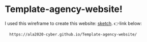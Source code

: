 # Template-agency-website!

I used this wireframe to create this website:
[sketch](https://user-images.githubusercontent.com/73254102/151889177-c06b1233-034d-4264-a44a-fc5d19c6f500.jpg).
👉link below:

      https://ala2020-cyber.github.io/Template-agency-website/
